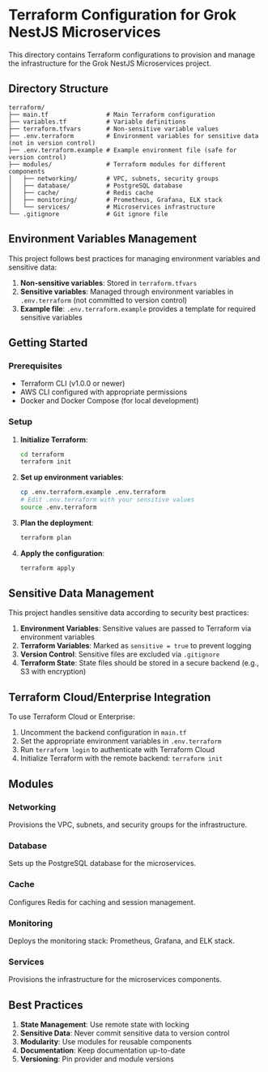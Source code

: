 # Terraform Configuration for Grok NestJS Microservices

This directory contains Terraform configurations to provision and manage the infrastructure for the Grok NestJS Microservices project.

## Directory Structure

```
terraform/
├── main.tf                # Main Terraform configuration
├── variables.tf           # Variable definitions
├── terraform.tfvars       # Non-sensitive variable values
├── .env.terraform         # Environment variables for sensitive data (not in version control)
├── .env.terraform.example # Example environment file (safe for version control)
├── modules/               # Terraform modules for different components
│   ├── networking/        # VPC, subnets, security groups
│   ├── database/          # PostgreSQL database
│   ├── cache/             # Redis cache
│   ├── monitoring/        # Prometheus, Grafana, ELK stack
│   └── services/          # Microservices infrastructure
└── .gitignore             # Git ignore file
```

## Environment Variables Management

This project follows best practices for managing environment variables and sensitive data:

1. **Non-sensitive variables**: Stored in `terraform.tfvars`
2. **Sensitive variables**: Managed through environment variables in `.env.terraform` (not committed to version control)
3. **Example file**: `.env.terraform.example` provides a template for required sensitive variables

## Getting Started

### Prerequisites

- Terraform CLI (v1.0.0 or newer)
- AWS CLI configured with appropriate permissions
- Docker and Docker Compose (for local development)

### Setup

1. **Initialize Terraform**:
   ```bash
   cd terraform
   terraform init
   ```

2. **Set up environment variables**:
   ```bash
   cp .env.terraform.example .env.terraform
   # Edit .env.terraform with your sensitive values
   source .env.terraform
   ```

3. **Plan the deployment**:
   ```bash
   terraform plan
   ```

4. **Apply the configuration**:
   ```bash
   terraform apply
   ```

## Sensitive Data Management

This project handles sensitive data according to security best practices:

1. **Environment Variables**: Sensitive values are passed to Terraform via environment variables
2. **Terraform Variables**: Marked as `sensitive = true` to prevent logging
3. **Version Control**: Sensitive files are excluded via `.gitignore`
4. **Terraform State**: State files should be stored in a secure backend (e.g., S3 with encryption)

## Terraform Cloud/Enterprise Integration

To use Terraform Cloud or Enterprise:

1. Uncomment the backend configuration in `main.tf`
2. Set the appropriate environment variables in `.env.terraform`
3. Run `terraform login` to authenticate with Terraform Cloud
4. Initialize Terraform with the remote backend: `terraform init`

## Modules

### Networking

Provisions the VPC, subnets, and security groups for the infrastructure.

### Database

Sets up the PostgreSQL database for the microservices.

### Cache

Configures Redis for caching and session management.

### Monitoring

Deploys the monitoring stack: Prometheus, Grafana, and ELK stack.

### Services

Provisions the infrastructure for the microservices components.

## Best Practices

1. **State Management**: Use remote state with locking
2. **Sensitive Data**: Never commit sensitive data to version control
3. **Modularity**: Use modules for reusable components
4. **Documentation**: Keep documentation up-to-date
5. **Versioning**: Pin provider and module versions 